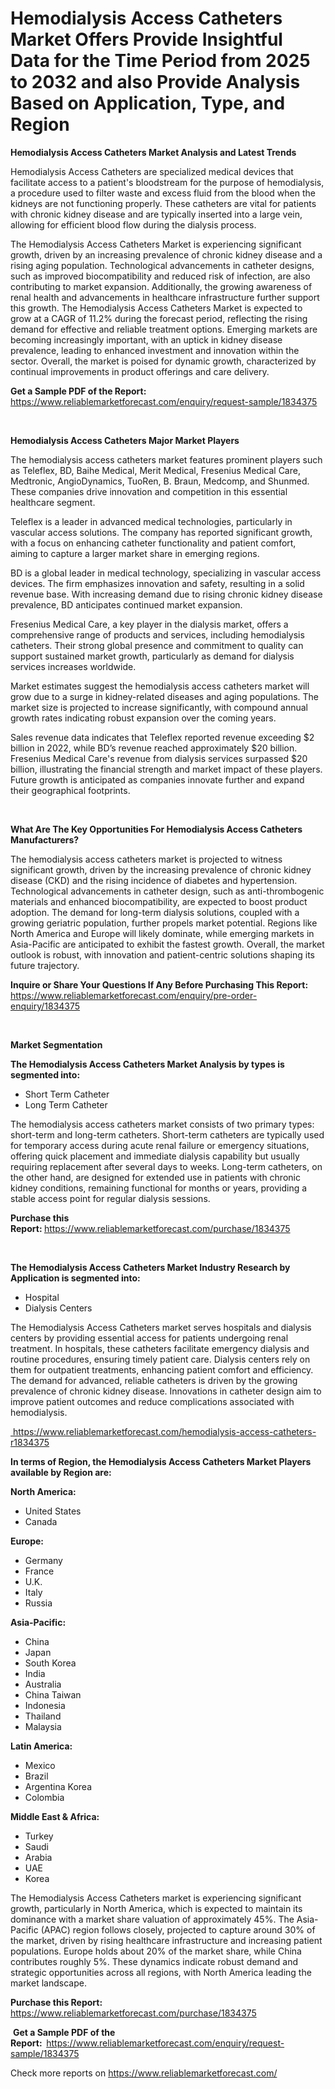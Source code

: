 <p><h1>Hemodialysis Access Catheters Market Offers Provide Insightful Data for the Time Period from 2025 to 2032 and also Provide Analysis Based on Application, Type, and Region</h1></p><p><strong>Hemodialysis Access Catheters Market Analysis and Latest Trends</strong></p>
<p><p>Hemodialysis Access Catheters are specialized medical devices that facilitate access to a patient's bloodstream for the purpose of hemodialysis, a procedure used to filter waste and excess fluid from the blood when the kidneys are not functioning properly. These catheters are vital for patients with chronic kidney disease and are typically inserted into a large vein, allowing for efficient blood flow during the dialysis process.</p><p>The Hemodialysis Access Catheters Market is experiencing significant growth, driven by an increasing prevalence of chronic kidney disease and a rising aging population. Technological advancements in catheter designs, such as improved biocompatibility and reduced risk of infection, are also contributing to market expansion. Additionally, the growing awareness of renal health and advancements in healthcare infrastructure further support this growth. The Hemodialysis Access Catheters Market is expected to grow at a CAGR of 11.2% during the forecast period, reflecting the rising demand for effective and reliable treatment options. Emerging markets are becoming increasingly important, with an uptick in kidney disease prevalence, leading to enhanced investment and innovation within the sector. Overall, the market is poised for dynamic growth, characterized by continual improvements in product offerings and care delivery.</p></p>
<p><strong>Get a Sample PDF of the Report:&nbsp;</strong> <a href="https://www.reliablemarketforecast.com/enquiry/request-sample/1834375?utm_campaign=2325&utm_medium=2&utm_source=Github&utm_content=ia&utm_term=05032025&utm_id=hemodialysis-access-catheters">https://www.reliablemarketforecast.com/enquiry/request-sample/1834375</a></p>
<p>&nbsp;</p>
<p><strong>Hemodialysis Access Catheters Major Market Players</strong></p>
<p><p>The hemodialysis access catheters market features prominent players such as Teleflex, BD, Baihe Medical, Merit Medical, Fresenius Medical Care, Medtronic, AngioDynamics, TuoRen, B. Braun, Medcomp, and Shunmed. These companies drive innovation and competition in this essential healthcare segment.</p><p>Teleflex is a leader in advanced medical technologies, particularly in vascular access solutions. The company has reported significant growth, with a focus on enhancing catheter functionality and patient comfort, aiming to capture a larger market share in emerging regions.</p><p>BD is a global leader in medical technology, specializing in vascular access devices. The firm emphasizes innovation and safety, resulting in a solid revenue base. With increasing demand due to rising chronic kidney disease prevalence, BD anticipates continued market expansion.</p><p>Fresenius Medical Care, a key player in the dialysis market, offers a comprehensive range of products and services, including hemodialysis catheters. Their strong global presence and commitment to quality can support sustained market growth, particularly as demand for dialysis services increases worldwide.</p><p>Market estimates suggest the hemodialysis access catheters market will grow due to a surge in kidney-related diseases and aging populations. The market size is projected to increase significantly, with compound annual growth rates indicating robust expansion over the coming years.</p><p>Sales revenue data indicates that Teleflex reported revenue exceeding $2 billion in 2022, while BD’s revenue reached approximately $20 billion. Fresenius Medical Care's revenue from dialysis services surpassed $20 billion, illustrating the financial strength and market impact of these players. Future growth is anticipated as companies innovate further and expand their geographical footprints.</p></p>
<p>&nbsp;</p>
<p><strong>What Are The Key Opportunities For Hemodialysis Access Catheters Manufacturers?</strong></p>
<p><p>The hemodialysis access catheters market is projected to witness significant growth, driven by the increasing prevalence of chronic kidney disease (CKD) and the rising incidence of diabetes and hypertension. Technological advancements in catheter design, such as anti-thrombogenic materials and enhanced biocompatibility, are expected to boost product adoption. The demand for long-term dialysis solutions, coupled with a growing geriatric population, further propels market potential. Regions like North America and Europe will likely dominate, while emerging markets in Asia-Pacific are anticipated to exhibit the fastest growth. Overall, the market outlook is robust, with innovation and patient-centric solutions shaping its future trajectory.</p></p>
<p><strong>Inquire or Share Your Questions If Any Before Purchasing This Report:</strong> <a href="https://www.reliablemarketforecast.com/enquiry/pre-order-enquiry/1834375?utm_campaign=2325&utm_medium=2&utm_source=Github&utm_content=ia&utm_term=05032025&utm_id=hemodialysis-access-catheters">https://www.reliablemarketforecast.com/enquiry/pre-order-enquiry/1834375</a></p>
<p>&nbsp;</p>
<p><strong>Market Segmentation</strong></p>
<p><strong>The Hemodialysis Access Catheters Market Analysis by types is segmented into:</strong></p>
<p><ul><li>Short Term Catheter</li><li>Long Term Catheter</li></ul></p>
<p><p>The hemodialysis access catheters market consists of two primary types: short-term and long-term catheters. Short-term catheters are typically used for temporary access during acute renal failure or emergency situations, offering quick placement and immediate dialysis capability but usually requiring replacement after several days to weeks. Long-term catheters, on the other hand, are designed for extended use in patients with chronic kidney conditions, remaining functional for months or years, providing a stable access point for regular dialysis sessions.</p></p>
<p><strong>Purchase this Report:&nbsp;</strong><a href="https://www.reliablemarketforecast.com/purchase/1834375?utm_campaign=2325&utm_medium=2&utm_source=Github&utm_content=ia&utm_term=05032025&utm_id=hemodialysis-access-catheters">https://www.reliablemarketforecast.com/purchase/1834375</a></p>
<p>&nbsp;</p>
<p><strong>The Hemodialysis Access Catheters Market Industry Research by Application is segmented into:</strong></p>
<p><ul><li>Hospital</li><li>Dialysis Centers</li></ul></p>
<p><p>The Hemodialysis Access Catheters market serves hospitals and dialysis centers by providing essential access for patients undergoing renal treatment. In hospitals, these catheters facilitate emergency dialysis and routine procedures, ensuring timely patient care. Dialysis centers rely on them for outpatient treatments, enhancing patient comfort and efficiency. The demand for advanced, reliable catheters is driven by the growing prevalence of chronic kidney disease. Innovations in catheter design aim to improve patient outcomes and reduce complications associated with hemodialysis.</p></p>
<p><a href="https://www.reliablemarketforecast.com/hemodialysis-access-catheters-r1834375?utm_campaign=2325&utm_medium=2&utm_source=Github&utm_content=ia&utm_term=05032025&utm_id=hemodialysis-access-catheters">&nbsp;https://www.reliablemarketforecast.com/hemodialysis-access-catheters-r1834375</a></p>
<p><strong>In terms of Region, the Hemodialysis Access Catheters Market Players available by Region are:</strong></p>
<p>
    <p> <strong> North America: </strong>
        <ul>
            <li>United States</li>
            <li>Canada</li>
        </ul>
        </p> 
    <p> <strong> Europe: </strong>
        <ul>
            <li>Germany</li>
            <li>France</li>
            <li>U.K.</li>
            <li>Italy</li>
            <li>Russia</li>
        </ul>
        </p> 
    <p> <strong> Asia-Pacific: </strong>
        <ul>
            <li>China</li>
            <li>Japan</li>
            <li>South Korea</li>
            <li>India</li>
            <li>Australia</li>
            <li>China Taiwan</li>
            <li>Indonesia</li>
            <li>Thailand</li>
            <li>Malaysia</li>
        </ul>
        </p> 
    <p> <strong> Latin America: </strong>
        <ul>
            <li>Mexico</li>
            <li>Brazil</li>
            <li>Argentina Korea</li>
            <li>Colombia</li>
        </ul>
        </p> 
    <p> <strong> Middle East & Africa: </strong>
        <ul>
            <li>Turkey</li>
            <li>Saudi</li>
            <li>Arabia</li>
            <li>UAE</li>
            <li>Korea</li>
        </ul>
    </p>
    </p>
<p><p>The Hemodialysis Access Catheters market is experiencing significant growth, particularly in North America, which is expected to maintain its dominance with a market share valuation of approximately 45%. The Asia-Pacific (APAC) region follows closely, projected to capture around 30% of the market, driven by rising healthcare infrastructure and increasing patient populations. Europe holds about 20% of the market share, while China contributes roughly 5%. These dynamics indicate robust demand and strategic opportunities across all regions, with North America leading the market landscape.</p></p>
<p><strong>Purchase this Report: </strong><a href="https://www.reliablemarketforecast.com/purchase/1834375?utm_campaign=2325&utm_medium=2&utm_source=Github&utm_content=ia&utm_term=05032025&utm_id=hemodialysis-access-catheters">https://www.reliablemarketforecast.com/purchase/1834375</a></p>
<p>&nbsp;<strong>Get a Sample PDF of the Report:&nbsp;&nbsp;</strong><a href="https://www.reliablemarketforecast.com/enquiry/request-sample/1834375?utm_campaign=2325&utm_medium=2&utm_source=Github&utm_content=ia&utm_term=05032025&utm_id=hemodialysis-access-catheters">https://www.reliablemarketforecast.com/enquiry/request-sample/1834375</a></p>
<p><strong></strong></p>
<p>Check more reports on <a href="https://www.reliablemarketforecast.com/?utm_campaign=2325&utm_medium=2&utm_source=Github&utm_content=ia&utm_term=05032025&utm_id=hemodialysis-access-catheters">https://www.reliablemarketforecast.com/</a></p>